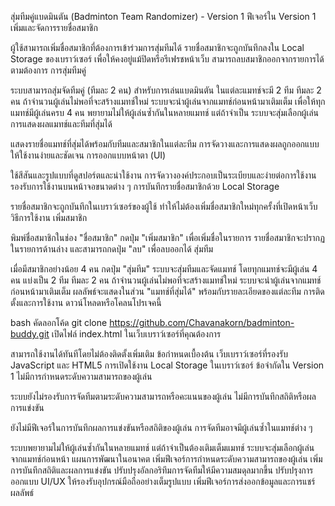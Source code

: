 สุ่มทีมคู่แบดมินตัน (Badminton Team Randomizer) - Version 1
ฟีเจอร์ใน Version 1
เพิ่มและจัดการรายชื่อสมาชิก

ผู้ใช้สามารถเพิ่มชื่อสมาชิกที่ต้องการเข้าร่วมการสุ่มทีมได้
รายชื่อสมาชิกจะถูกบันทึกลงใน Local Storage ของเบราว์เซอร์ เพื่อให้คงอยู่แม้ปิดหรือรีเฟรชหน้าเว็บ
สามารถลบสมาชิกออกจากรายการได้ตามต้องการ
การสุ่มทีมคู่

ระบบสามารถสุ่มจัดทีมคู่ (ทีมละ 2 คน) สำหรับการเล่นแบดมินตัน
ในแต่ละแมทช์จะมี 2 ทีม ทีมละ 2 คน
ถ้าจำนวนผู้เล่นไม่พอที่จะสร้างแมทช์ใหม่ ระบบจะนำผู้เล่นจากแมทช์ก่อนหน้ามาเติมเต็ม เพื่อให้ทุกแมทช์มีผู้เล่นครบ 4 คน
พยายามไม่ให้ผู้เล่นซ้ำกันในหลายแมทช์ แต่ถ้าจำเป็น ระบบจะสุ่มเลือกผู้เล่น
การแสดงผลแมทช์และทีมที่สุ่มได้

แสดงรายชื่อแมทช์ที่สุ่มได้พร้อมกับทีมและสมาชิกในแต่ละทีม
การจัดวางและการแสดงผลถูกออกแบบให้ใช้งานง่ายและชัดเจน
การออกแบบหน้าตา (UI)

ใช้สีสันและรูปแบบที่ดูสปอร์ตและน่าใช้งาน
การจัดวางองค์ประกอบเป็นระเบียบและง่ายต่อการใช้งาน
รองรับการใช้งานบนหน้าจอขนาดต่าง ๆ
การบันทึกรายชื่อสมาชิกด้วย Local Storage

รายชื่อสมาชิกจะถูกบันทึกในเบราว์เซอร์ของผู้ใช้ ทำให้ไม่ต้องเพิ่มชื่อสมาชิกใหม่ทุกครั้งที่เปิดหน้าเว็บ
วิธีการใช้งาน
เพิ่มสมาชิก

พิมพ์ชื่อสมาชิกในช่อง "ชื่อสมาชิก"
กดปุ่ม "เพิ่มสมาชิก" เพื่อเพิ่มชื่อในรายการ
รายชื่อสมาชิกจะปรากฏในรายการด้านล่าง และสามารถกดปุ่ม "ลบ" เพื่อลบออกได้
สุ่มทีม

เมื่อมีสมาชิกอย่างน้อย 4 คน กดปุ่ม "สุ่มทีม"
ระบบจะสุ่มทีมและจัดแมทช์ โดยทุกแมทช์จะมีผู้เล่น 4 คน แบ่งเป็น 2 ทีม ทีมละ 2 คน
ถ้าจำนวนผู้เล่นไม่พอที่จะสร้างแมทช์ใหม่ ระบบจะนำผู้เล่นจากแมทช์ก่อนหน้ามาเติมเต็ม
ผลลัพธ์จะแสดงในส่วน "แมทช์ที่สุ่มได้" พร้อมกับรายละเอียดของแต่ละทีม
การติดตั้งและการใช้งาน
ดาวน์โหลดหรือโคลนโปรเจคนี้

bash
คัดลอกโค้ด
git clone https://github.com/Chavanakorn/badminton-buddy.git
เปิดไฟล์ index.html ในเว็บเบราว์เซอร์ที่คุณต้องการ

สามารถใช้งานได้ทันทีโดยไม่ต้องติดตั้งเพิ่มเติม
ข้อกำหนดเบื้องต้น
เว็บเบราว์เซอร์ที่รองรับ JavaScript และ HTML5
การเปิดใช้งาน Local Storage ในเบราว์เซอร์
ข้อจำกัดใน Version 1
ไม่มีการกำหนดระดับความสามารถของผู้เล่น

ระบบยังไม่รองรับการจัดทีมตามระดับความสามารถหรือคะแนนของผู้เล่น
ไม่มีการบันทึกสถิติหรือผลการแข่งขัน

ยังไม่มีฟีเจอร์ในการบันทึกผลการแข่งขันหรือสถิติของผู้เล่น
การจัดทีมอาจมีผู้เล่นซ้ำในแมทช์ต่าง ๆ

ระบบพยายามไม่ให้ผู้เล่นซ้ำกันในหลายแมทช์ แต่ถ้าจำเป็นต้องเติมเต็มแมทช์ ระบบจะสุ่มเลือกผู้เล่นจากแมทช์ก่อนหน้า
แผนการพัฒนาในอนาคต
เพิ่มฟีเจอร์การกำหนดระดับความสามารถของผู้เล่น
เพิ่มการบันทึกสถิติและผลการแข่งขัน
ปรับปรุงอัลกอริทึมการจัดทีมให้มีความสมดุลมากขึ้น
ปรับปรุงการออกแบบ UI/UX ให้รองรับอุปกรณ์มือถืออย่างเต็มรูปแบบ
เพิ่มฟีเจอร์การส่งออกข้อมูลและการแชร์ผลลัพธ์
